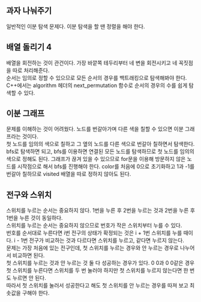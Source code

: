 ## 과자 나눠주기
일반적인 이분 탐색 문제다. 이분 탐색을 할 땐 정렬을 해야 한다.

## 배열 돌리기 4
배열을 회전하는 것이 관건이다. 가장 바깥쪽 테두리부터 네 변을 회전시키고 네 꼭짓점을 따로 처리해준다.   
순서는 임의로 정할 수 있으므로 모든 순서의 경우를 백트래킹으로 탐색해봐야 한다. C++에서는 algorithm 헤더의 next_permutation 함수로 순서의 경우의 수를 쉽게 탐색할 수 있다.

## 이분 그래프
문제를 이해하는 것이 어려웠다. 노드를 번갈아가며 다른 색을 칠할 수 있으면 이분 그래프라는 것이다.   
첫 노드를 임의의 색으로 칠하고 그 옆의 노드를 다른 색으로 번갈아 칠하면서 탐색한다. bfs로 탐색하면 되고, bfs를 이용하면 연결된 모든 노드를 탐색하므로 첫 노드를 임의의 색으로 정해도 된다.
그래프가 끊겨 있을 수 있으므로 for문을 이용해 방문하지 않은 노드를 시작점으로 해서 bfs를 진행해야 한다. color를 처음에 0으로 초기화하고 1과 -1를 번갈아 칠하므로 visited 배열을 따로 정하지 않아도 된다.

## 전구와 스위치
스위치를 누르는 순서는 중요하지 않다. 1번을 누른 후 2번을 누르는 것과 2번을 누른 후 1번을 누른 것이 동일하다.   
스위치를 누르는 순서는 중요하지 않으므로 번호가 작은 스위치부터 누를 수 있다.   
번호를 순서대로 누른다면 i번 전구의 상태가 확정되는 것은 i + 1번 스위치를 누를 때이다.
i - 1번 전구가 비교하는 것과 다르다면 스위치를 누르고, 같다면 누르지 않는다.   
문제는 가장 처음에 있는 전구인데, 첫 스위치를 누르는 경우와 안 누르는 경우로 나누어서 비교하면 된다.   
첫 스위치를 누르는 것과 안 누르는 것 둘 다 성공하는 경우가 있다. 0 0과 0 0같은 경우 첫 스위치를 누른다면 스위치를 두 번 눌러야 하지만 첫 스위치를 누르지 않는다면 한 번도 누르면 안 된다.   
따라서 첫 스위치를 눌러서 성공한다고 해도 첫 스위치를 안 누르는 경우를 따져 보고 최솟값을 구해야 한다.